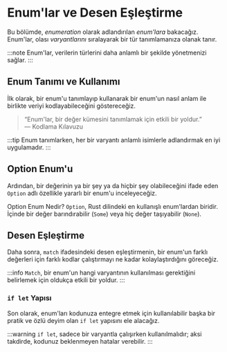 # Enum'lar ve Desen Eşleştirme

Bu bölümde, *enumeration* olarak adlandırılan *enum'lara* bakacağız. Enum'lar, olası *varyantlarını* sıralayarak bir tür tanımlamanıza olanak tanır. 

:::note
Enum'lar, verilerin türlerini daha anlamlı bir şekilde yönetmenizi sağlar.
:::

## Enum Tanımı ve Kullanımı

İlk olarak, bir enum'u tanımlayıp kullanarak bir enum'un nasıl anlam ile birlikte veriyi kodlayabileceğini göstereceğiz. 

> “Enum'lar, bir değer kümesini tanımlamak için etkili bir yoldur.”  
> — Kodlama Kılavuzu

:::tip
Enum tanımlarken, her bir varyantı anlamlı isimlerle adlandırmak en iyi uygulamadır.
:::

## Option Enum'u

Ardından, bir değerinin ya bir şey ya da hiçbir şey olabileceğini ifade eden `Option` adlı özellikle yararlı bir enum'u inceleyeceğiz. 


Option Enum Nedir?
`Option`, Rust dilindeki en kullanışlı enum'lardan biridir. İçinde bir değer barındırabilir (`Some`) veya hiç değer taşıyabilir (`None`).


## Desen Eşleştirme

Daha sonra, `match` ifadesindeki desen eşleştirmenin, bir enum'un farklı değerleri için farklı kodlar çalıştırmayı ne kadar kolaylaştırdığını göreceğiz. 

:::info
`Match`, bir enum'un hangi varyantının kullanılması gerektiğini belirlemek için oldukça etkili bir yoldur.
:::

### `if let` Yapısı

Son olarak, enum'ları kodunuza entegre etmek için kullanılabilir başka bir pratik ve özlü deyim olan `if let` yapısını ele alacağız.

:::warning
`if let`, sadece bir varyantla çalışırken kullanılmalıdır; aksi takdirde, kodunuz beklenmeyen hatalar verebilir.
:::